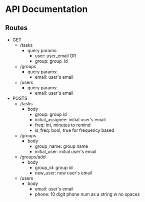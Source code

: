 # API Documentation

## Routes
- GET
  - /tasks
    - query params:
      - user: user_email OR
      - group: group_id
  - /groups
    - query params:
      - email: user's email
  - /users
    - query params:
      - email: user's email
- POSTS
  - /tasks
    - body
      - group: group id
      - initial_assignee: initial user's email
      - freq: int, minutes to remind
      - is_freq: bool, true for frequency based
  - /groups
    - body
      - group_name: group name
      - initial_user: initial user's email
  - /groups/add
    - body
      - group_id: group id
      - new_user: new user's email
  - /users
    - body
      - email: user's email
      - phone: 10 digit phone num as a string w no spaces
